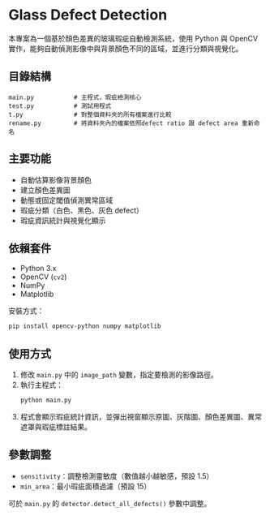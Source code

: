 # Glass Defect Detection

本專案為一個基於顏色差異的玻璃瑕疵自動檢測系統，使用 Python 與 OpenCV 實作，能夠自動偵測影像中與背景顏色不同的區域，並進行分類與視覺化。

## 目錄結構

```
main.py           # 主程式，瑕疵檢測核心
test.py           # 測試用程式
t.py              # 對整個資料夾的所有檔案進行比較
rename.py         # 將資料夾內的檔案依照defect ratio 跟 defect area 重新命名
```

## 主要功能

- 自動估算影像背景顏色
- 建立顏色差異圖
- 動態或固定閾值偵測異常區域
- 瑕疵分類（白色、黑色、灰色 defect）
- 瑕疵資訊統計與視覺化顯示

## 依賴套件

- Python 3.x
- OpenCV (`cv2`)
- NumPy
- Matplotlib

安裝方式：
```sh
pip install opencv-python numpy matplotlib
```

## 使用方式

1. 修改 `main.py` 中的 `image_path` 變數，指定要檢測的影像路徑。
2. 執行主程式：
   ```sh
   python main.py
   ```
3. 程式會顯示瑕疵統計資訊，並彈出視窗顯示原圖、灰階圖、顏色差異圖、異常遮罩與瑕疵標註結果。

## 參數調整

- `sensitivity`：調整檢測靈敏度（數值越小越敏感，預設 1.5）
- `min_area`：最小瑕疵面積過濾（預設 15）

可於 `main.py` 的 `detector.detect_all_defects()` 參數中調整。

